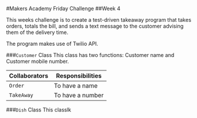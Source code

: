 #Makers Academy Friday Challenge
##Week 4

This weeks challenge is to create a test-driven takeaway program that takes orders, totals the bill, and sends a text message to the customer advising them of the
delivery time.

The program makes use of Twilio API.

###`Customer` Class
This class has two functions: Customer name and Customer mobile number.

**Collaborators**|**Responsibilities**
| -------------- | ----------------- |
|`Order`         | To have a name    |
|`TakeAway`      | To have a number  |

###`Dish` Class
This classlk
